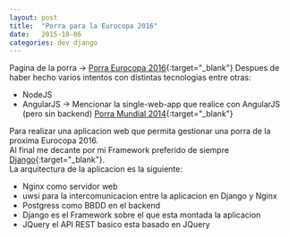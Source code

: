 ```yaml
---
layout: post
title:  "Porra para la Eurocopa 2016"
date:   2015-10-06
categories: dev django
---
```


Pagina de la porra -> [Porra Eurocopa 2016][PorraDjango]{:target="_blank"}
Despues de haber hecho varios intentos con distintas tecnologias entre otras:

- NodeJS
- AngularJS -> Mencionar la single-web-app que realice con AngularJS (pero sin backend) [Porra Mundial 2014][PorraAngular]{:target="_blank"}

Para realizar una aplicacion web que permita gestionar una porra de la proxima Eurocopa 2016.  
Al final me decante por mi Framework preferido de siempre [Django][Django]{:target="_blank"}.  
La arquitectura de la aplicacion es la siguiente:

*  Nginx como servidor web
*  uwsi para la intercomunicacion entre la aplicacion en Django y Nginx
*  Postgress como BBDD en el backend
*  Django es el Framework sobre el que esta montada la aplicacion
*  JQuery el API REST basico esta basado en JQuery

[PorraAngular]:	http://porrangular.zeneke.com
[PorraDjango]:	http://porra.zeneke.com
[Django]:	http://www.djangoproject.com
